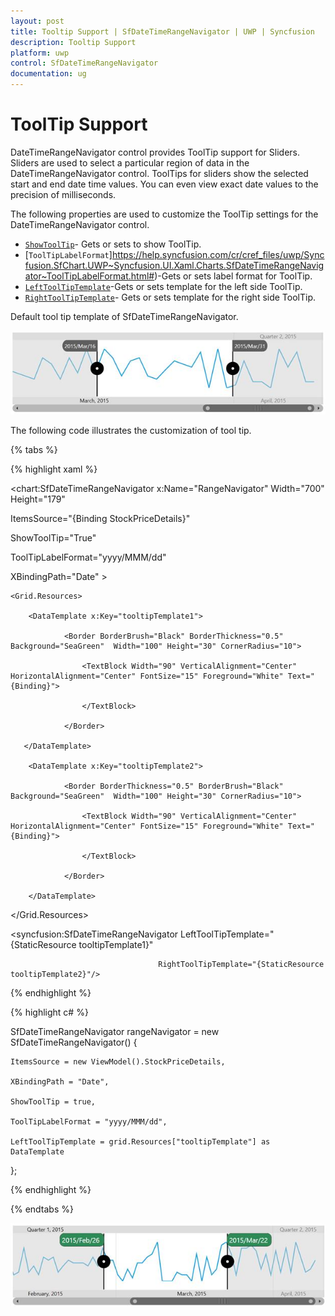 ```yaml
---
layout: post
title: Tooltip Support | SfDateTimeRangeNavigator | UWP | Syncfusion  
description: Tooltip Support
platform: uwp
control: SfDateTimeRangeNavigator
documentation: ug
---
```

# ToolTip Support

DateTimeRangeNavigator control provides ToolTip support for Sliders. Sliders are used to select a particular region of data in the DateTimeRangeNavigator control. ToolTips for sliders show the selected start and end date time values. You can even view exact date values to the precision of milliseconds.

The following properties are used to customize the ToolTip settings for the DateTimeRangeNavigator control.

* [`ShowToolTip`](https://help.syncfusion.com/cr/cref_files/uwp/Syncfusion.SfChart.UWP~Syncfusion.UI.Xaml.Charts.SfDateTimeRangeNavigator~ShowToolTip.html#)- Gets or sets to show ToolTip.
* [`ToolTipLabelFormat`]https://help.syncfusion.com/cr/cref_files/uwp/Syncfusion.SfChart.UWP~Syncfusion.UI.Xaml.Charts.SfDateTimeRangeNavigator~ToolTipLabelFormat.html#)-Gets or sets label format for ToolTip.
* [`LeftToolTipTemplate`](https://help.syncfusion.com/cr/cref_files/uwp/Syncfusion.SfChart.UWP~Syncfusion.UI.Xaml.Charts.SfDateTimeRangeNavigator~LeftToolTipTemplate.html#)-Gets or sets template for the left side ToolTip.
* [`RightToolTipTemplate`](https://help.syncfusion.com/cr/cref_files/uwp/Syncfusion.SfChart.UWP~Syncfusion.UI.Xaml.Charts.SfDateTimeRangeNavigator~RightToolTipTemplate.html#)- Gets or sets template for the right side ToolTip.

Default tool tip template of SfDateTimeRangeNavigator.

![ToolTip support for UWP SfDateTimeRangeNavigator](ToolTip-Support_images/ToolTipSupport_img1.jpeg)


The following code illustrates the customization of tool tip.

{% tabs %}

{% highlight xaml %}

<chart:SfDateTimeRangeNavigator x:Name="RangeNavigator" Width="700" Height="179"                                      

ItemsSource="{Binding StockPriceDetails}"

ShowToolTip="True" 

ToolTipLabelFormat="yyyy/MMM/dd"  

XBindingPath="Date" >

<Grid x:Name="grid">

    <Grid.Resources>
            
        <DataTemplate x:Key="tooltipTemplate1">

                <Border BorderBrush="Black" BorderThickness="0.5" Background="SeaGreen"  Width="100" Height="30" CornerRadius="10">

                    <TextBlock Width="90" VerticalAlignment="Center" HorizontalAlignment="Center" FontSize="15" Foreground="White" Text="{Binding}">

                    </TextBlock>

                </Border>

       </DataTemplate>

        <DataTemplate x:Key="tooltipTemplate2">

                <Border BorderThickness="0.5" BorderBrush="Black" Background="SeaGreen"  Width="100" Height="30" CornerRadius="10">

                    <TextBlock Width="90" VerticalAlignment="Center" HorizontalAlignment="Center" FontSize="15" Foreground="White" Text="{Binding}">

                    </TextBlock>

                </Border>

        </DataTemplate>

   </Grid.Resources>

<syncfusion:SfDateTimeRangeNavigator LeftToolTipTemplate="{StaticResource tooltipTemplate1}"
                                             
                                     RightToolTipTemplate="{StaticResource tooltipTemplate2}"/>
</Grid>

{% endhighlight %}

{% highlight c# %}

SfDateTimeRangeNavigator rangeNavigator = new SfDateTimeRangeNavigator()
{

    ItemsSource = new ViewModel().StockPriceDetails,

    XBindingPath = "Date",

    ShowToolTip = true,

    ToolTipLabelFormat = "yyyy/MMM/dd",

    LeftToolTipTemplate = grid.Resources["tooltipTemplate"] as DataTemplate

};

{% endhighlight %}

{% endtabs %}

![ToolTip customization support for UWP SfDateTimeRangeNavigator](ToolTip-Support_images/ToolTipSupport_img2.jpeg)


